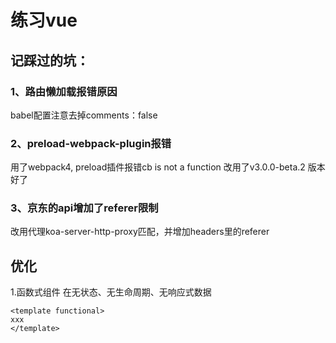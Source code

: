 # 练习vue

## 记踩过的坑：
### 1、路由懒加载报错原因
babel配置注意去掉comments：false

### 2、preload-webpack-plugin报错
用了webpack4, preload插件报错cb is not a function
改用了v3.0.0-beta.2 版本好了

### 3、京东的api增加了referer限制
改用代理koa-server-http-proxy匹配，并增加headers里的referer


## 优化
1.函数式组件
在无状态、无生命周期、无响应式数据

```
<template functional>
xxx
</template>
```
